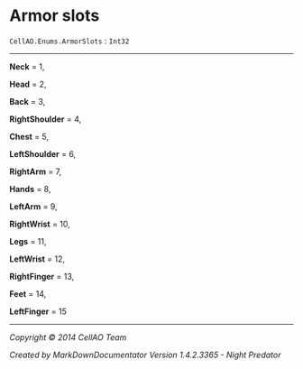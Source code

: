 # Armor slots #
`CellAO.Enums.ArmorSlots`   : `Int32`  

----------


**Neck** = 1,

**Head** = 2,

**Back** = 3,

**RightShoulder** = 4,

**Chest** = 5,

**LeftShoulder** = 6,

**RightArm** = 7,

**Hands** = 8,

**LeftArm** = 9,

**RightWrist** = 10,

**Legs** = 11,

**LeftWrist** = 12,

**RightFinger** = 13,

**Feet** = 14,

**LeftFinger** = 15


----------

*Copyright © 2014 CellAO Team*

*Created by MarkDownDocumentator Version 1.4.2.3365 - Night Predator*


